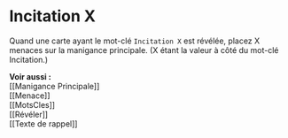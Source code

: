 # Incitation X
Quand une carte ayant le mot-clé `Incitation X` est révélée, placez X menaces sur la manigance principale. (X étant la valeur à côté du mot-clé Incitation.) 

**Voir aussi :**  
[[Manigance Principale]]  
[[Menace]]  
[[MotsCles]]  
[[Révéler]]  
[[Texte de rappel]]